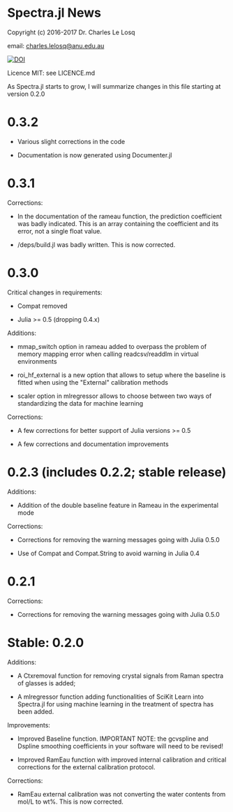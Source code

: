 # Spectra.jl News

Copyright (c) 2016-2017 Dr. Charles Le Losq

email: charles.lelosq@anu.edu.au

[![DOI](https://zenodo.org/badge/doi/10.5281/zenodo.53940.svg)](http://dx.doi.org/10.5281/zenodo.53940)

Licence MIT: see LICENCE.md

As Spectra.jl starts to grow, I will summarize changes in this file starting at version 0.2.0

# 0.3.2

- Various slight corrections in the code

- Documentation is now generated using Documenter.jl

# 0.3.1

Corrections:

- In the documentation of the rameau function, the prediction coefficient was badly indicated. This is an array containing the coefficient and its error, not a single float value.

- /deps/build.jl was badly written. This is now corrected.

# 0.3.0

Critical changes in requirements:

- Compat removed

- Julia >= 0.5 (dropping 0.4.x)

Additions:

- mmap_switch option in rameau added to overpass the problem of memory mapping error when calling readcsv/readdlm in virtual environments

- roi_hf_external is a new option that allows to setup where the baseline is fitted when using the "External" calibration methods

- scaler option in mlregressor allows to choose between two ways of standardizing the data for machine learning

Corrections:

- A few corrections for better support of Julia versions >= 0.5

- A few corrections and documentation improvements

# 0.2.3 (includes 0.2.2; stable release)

Additions:

- Addition of the double baseline feature in Rameau in the experimental mode

Corrections:

- Corrections for removing the warning messages going with Julia 0.5.0

- Use of Compat and Compat.String to avoid warning in Julia 0.4


# 0.2.1

Corrections:

- Corrections for removing the warning messages going with Julia 0.5.0

# Stable: 0.2.0

Additions:

- A Ctxremoval function for removing crystal signals from Raman spectra of glasses is added;

- A mlregressor function adding functionalities of SciKit Learn into Spectra.jl for using machine learning in the treatment of spectra has been added.

Improvements:

- Improved Baseline function. IMPORTANT NOTE: the gcvspline and Dspline smoothing coefficients in your software will need to be revised!

- Improved RamEau function with improved internal calibration and critical corrections for the external calibration protocol.

Corrections:

- RamEau external calibration was not converting the water contents from mol/L to wt%. This is now corrected.
